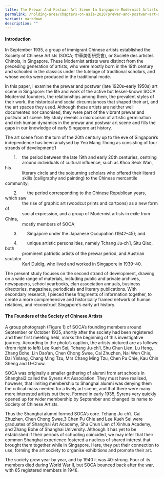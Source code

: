 ```yaml
---
title: The Prewar And Postwar Art Scene In Singapore Modernist Artists and Art Spaces
permalink: /holding-area/chapters-on-asia-2020/prewar-and-postwar-art-scene/
variant: markdown
description: ""
---
```

#### **Introduction**
In September 1935, a group of immigrant Chinese artists established the
Society of Chinese Artists (SOCA; 中華美術研究會), or Société des artistes
Chinois, in Singapore. These Modernist artists were distinct from the
preceding generation of artists, who were mostly born in the 19th century
and schooled in the classics under the tutelage of traditional scholars, and
whose works were produced in the traditional mode.

In this paper, I examine the prewar and postwar (late 1920s–early 1950s) art
scene in Singapore: the life and work of the active but lesser-known SOCA
Modernist founders, the relationships among them, the prevalent styles of
their work, the historical and social circumstances that shaped their art, and
the art spaces they used. Although these artists are neither well documented
nor canonised, they were part of the vibrant prewar and postwar art scene.
My study reveals a microcosm of artistic germination and rich human
dynamics in the prewar and postwar art scene and fills the gaps in our
knowledge of early Singapore art history.

The art scene from the turn of the 20th century up to the eve of Singapore’s
independence has been analysed by Yeo Mang Thong as consisting of four
strands of development:1

  1.  the period between the late 19th and early 20th centuries, centring<br> 
    around individuals of cultural influence, such as Khoo Seok Wan, his<br> 
    literary circle and the sojourning scholars who offered their literati<br> 
    skills (calligraphy and painting) to the Chinese mercantile community;

  2.   the period corresponding to the Chinese Republican years, which saw<br> 
    the rise of graphic art (woodcut prints and cartoons) as a new form of<br> 
    social expression, and a group of Modernist artists in exile from China,<br> 
    mostly members of SOCA;

  3.   Singapore under the Japanese Occupation (1942–45); and

  4.   unique artistic personalities, namely Tchang Ju-ch’i, Situ Qiao, both<br>
    prominent patriotic artists of the prewar period, and Austrian sculptor<br>
    Karl Duldig, who lived and worked in Singapore in 1939–40.

The present study focuses on the second strand of development, drawing on
a wide range of materials, including public and private archives, newspapers,
school yearbooks, clan association annuals, business directories, magazines,
periodicals and literary publications. With secondary research, I pieced these
fragments of information together, to create a more comprehensive and
historically framed network of human relations, and reconstruct Singapore’s
early art history.

#### **The Founders of the Society of Chinese Artists**

A group photograph (Figure 1) of SOCA’s founding members around
September or October 1935, shortly after the society had been registered and
their first meeting held, marks the beginning of this investigative journey.
According to the photo’s caption, the artists pictured are as follows: (from
right to left) Lee Kueh Sei, Tchang Ju-ch’i, Shu Chun Lien, Lu Heng,
Zhang Bohe, Lin Dao’an, Chen Chong Swee, Cai Zhuzhen, Nai Wen Chie,
Dai Yinlang, Chang Ming Tzu, Mrs Chang Ming Tzu, Chen Pu Chie, Kau
Chin Sheng and U-Chow.

SOCA was originally a smaller gathering of alumni from art schools in
Shanghai2 called the Syrens Art Association. They must have realised,
however, that limiting membership to Shanghai alumni was denying them
the critical mass needed for a lively art scene, and that there were many
more interested artists out there. Formed in early 1935, Syrens very quickly
opened up for wider membership by September and changed its name to
Society of Chinese Artists.

Thus the Shanghai alumni formed SOCA’s core. Tchang Ju-ch’i, Cai
Zhuzhen, Chen Chong Swee,3 Chen Pu Chie and Lee Kueh Sei were
graduates of Shanghai Art Academy, Shu Chun Lien of Xinhua Academy,
and Zhang Bohe of Shanghai University. Although it has yet to be
established if their periods of schooling coincided, we may infer that their
common Shanghai experience fostered a nucleus of shared interest that
brought them together while in Singapore. Here, they put their connection
to use, forming the art society to organise exhibitions and promote their art.

The society grew year by year, and by 1940 it was 40-strong. Four of its
members died during World War II, but SOCA bounced back after the war,
with 65 registered members in 1948.



